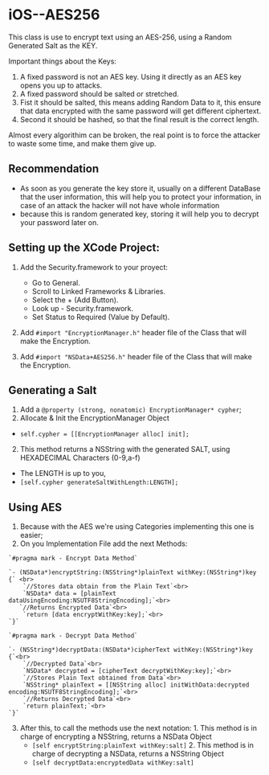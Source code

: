 # iOS--AES256
This class is use to encrypt text using an AES-256, using a Random Generated Salt as the KEY.

Important things about the Keys: 
  1. A fixed password is not an AES key. Using it directly as an AES key opens you up to attacks.  
  2. A fixed password should be salted or stretched.
  3. Fist it should be salted, this means adding Random Data to it, this ensure that data encrypted with the same password will get different ciphertext.
  4. Second it should be hashed, so that the final result is the correct length.

Almost every algorithim can be broken, the real point is to force the attacker to waste some time, and make them give up.

## Recommendation

* As soon as you generate the key store it, usually on a different DataBase that the user information, this will help you to protect your information, in case of an attack the hacker will not have whole information
* because this is random generated key, storing it will help you to decrypt your password later on.

## Setting up the XCode Project:

1. Add the Security.framework to your proyect:
    * Go to General.
    * Scroll to Linked Frameworks & Libraries.
    * Select the + (Add Button).
    * Look up - Security.framework.
    * Set Status to Required (Value by Default).

2. Add `#import "EncryptionManager.h"` header file of the Class that will make the Encryption.
3. Add `#import "NSData+AES256.h"` header file of the Class that will make the Encryption.

## Generating a Salt

1. Add a `@property (strong, nonatomic) EncryptionManager* cypher`;
2. Allocate & Init the EncryptionManager Object
  * `self.cypher = [[EncryptionManager alloc] init];`
2. This method returns a NSString with the generated SALT, using HEXADECIMAL Characters (0-9,a-f)
  * The LENGTH is up to you,
  * `[self.cypher generateSaltWithLength:LENGTH];`

## Using AES
  
  1. Because with the AES we're using Categories implementing this one is easier;
  2. On you Implementation File add the next Methods:
    
    `#pragma mark - Encrypt Data Method`
    
    `- (NSData*)encryptString:(NSString*)plainText withKey:(NSString*)key {` <br>
        `//Stores data obtain from the Plain Text`<br>
        `NSData* data = [plainText dataUsingEncoding:NSUTF8StringEncoding];`<br>
       `//Returns Encrypted Data`<br>
        `return [data encryptWithKey:key];`<br>
    `}`
    
    `#pragma mark - Decrypt Data Method`
    
    `- (NSString*)decryptData:(NSData*)cipherText withKey:(NSString*)key {`<br>
        `//Decrypted Data`<br>
        `NSData* decrypted = [cipherText decryptWithKey:key];`<br>
        `//Stores Plain Text obtained from Data`<br>
        `NSString* plainText = [[NSString alloc] initWithData:decrypted encoding:NSUTF8StringEncoding];`<br>
        `//Returns Decrypted Data`<br>
        `return plainText;`<br>
    `}`

  3. After this, to call the methods use the next notation:
    1. This method is in charge of encrypting a NSString, returns a NSData Object
      * `[self encryptString:plainText withKey:salt]`
    2. This method is in charge of decrypting a NSData, returns a NSString Object
      * `[self decryptData:encryptedData withKey:salt]`


